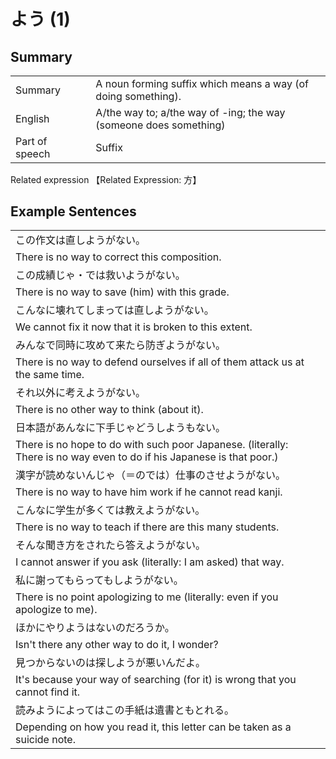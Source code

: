 # よう (1)

## Summary

<table><tr>   <td>Summary<td>   <td>A noun forming suffix which means a way (of doing something).</td><tr><tr>   <td>English<td>   <td>A/the way to; a/the way of -ing; the way (someone does something)</td><tr><tr>   <td>Part of speech<td>   <td>Suffix</td><tr></table><tr>   <td>Related expression<td>   <td>【Related Expression: 方】</td><tr></table></table>

## Example Sentences

<table><tr><td>この作文は直しようがない。<td><tr><tr><td>There is no way to correct this composition.<td><tr><tr><td>この成績じゃ・では救いようがない。<td><tr><tr><td>There is no way to save (him) with this grade.<td><tr><tr><td>こんなに壊れてしまっては直しようがない。<td><tr><tr><td>We cannot fix it now that it is broken to this extent.<td><tr><tr><td>みんなで同時に攻めて来たら防ぎようがない。<td><tr><tr><td>There is no way to defend ourselves if all of them attack us at the same time.<td><tr><tr><td>それ以外に考えようがない。<td><tr><tr><td>There is no other way to think (about it).<td><tr><tr><td>日本語があんなに下手じゃどうしようもない。<td><tr><tr><td>There is no hope to do with such poor Japanese. (literally: There is no way even to do if his Japanese is that poor.)<td><tr><tr><td>漢字が読めないんじゃ（＝のでは）仕事のさせようがない。<td><tr><tr><td>There is no way to have him work if he cannot read kanji.<td><tr><tr><td>こんなに学生が多くては教えようがない。<td><tr><tr><td>There is no way to teach if there are this many students.<td><tr><tr><td>そんな聞き方をされたら答えようがない。<td><tr><tr><td>I cannot answer if you ask (literally: I am asked) that way.<td><tr><tr><td>私に謝ってもらってもしようがない。<td><tr><tr><td>There is no point apologizing to me (literally: even if you apologize to me).<td><tr><tr><td>ほかにやりようはないのだろうか。<td><tr><tr><td>Isn't there any other way to do it, I wonder?<td><tr><tr><td>見つからないのは探しようが悪いんだよ。<td><tr><tr><td>It's because your way of searching (for it) is wrong that you cannot find it.<td><tr><tr><td>読みようによってはこの手紙は遺書ともとれる。<td><tr><tr><td>Depending on how you read it, this letter can be taken as a suicide note.<td><tr></table>

